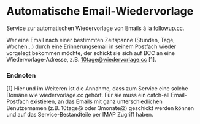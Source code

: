 # Automatische Email-Wiedervorlage

Service zur automatischen Wiedervorlage von Emails à la [followup.cc](http://followup.cc).

Wer eine Email nach einer bestimmten Zeitspanne (Stunden, Tage, Wochen…) durch eine Erinnerungsemail in seinem Postfach wieder vorgelegt bekommen möchte, der schickt sie sich auf BCC an eine Wiedervorlage-Adresse, z.B. 10tage@wiedervorlage.cc [1].

### Endnoten
[1] Hier und im Weiteren ist die Annahme, dass zum Service eine solche Domäne wie wiedervorlage.cc gehört. Für sie muss ein catch-all Email-Postfach existieren, an das Emails mit ganz unterschiedlichen Benutzernamen (z.B. 10tage@ oder 3monate@) geschickt werden können und auf das Service-Bestandteile per IMAP Zugriff haben.
